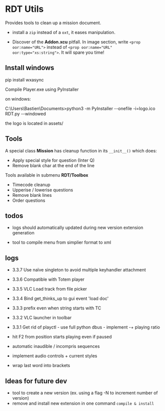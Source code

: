 # RDT Utils

Provides tools to clean up a mission document.

- install a ```zip``` instead of a ```oxt```, it eases manipulation.

- Discover of the **Addon.xcu** pitfall. In image section, write ```<prop oor:name="URL">``` 
instead of ```<prop oor:name="URL" oor:type="xs:string">```. It will spare you time!


## Install windows

pip install wxasync

Compile Player.exe using PyInstaller

on windows: 

   C:\Users\Bastien\Documents>python3 -m PyInstaller --onefile -i=logo.ico RDT.py --windowed

the logo is located in assets/

## Tools

A special class **Mission** has cleanup function in its ```__init__()``` which does:

- Apply special style for question (Inter Q)
- Remove blank char at the end of the line

Tools available in submenu **RDT/Toolbox**

- Timecode cleanup
- Upperise / lowerise questions 
- Remove blank lines
- Order questions
 

## todos

- logs should automatically updated during new version extension generation

- tool to compile menu from simplier format to xml


## logs

- 3.3.7 Use naïve singleton to avoid multiple keyhandler attachment
- 3.3.6 Compatible with Totem player
- 3.3.5 VLC Load track from file picker
- 3.3.4 Bind get_thinks_up to gui event 'load doc'
- 3.3.3 prefix even when string starts with TC
- 3.3.2 VLC launcher in toolbar

- 3.3.1 Get rid of playctl - use full python dbus - implement -+ playing ratio
  
- hit F2 from position starts playing even if paused
  
- automatic inaudible / incompris sequences
  
- implement audio controls + current styles
  
- wrap last word into brackets



## Ideas for future dev

- tool to create a new version (ex. using a flag -N to increment number of version)
- remove and install new extension in one command ```compile & install```

